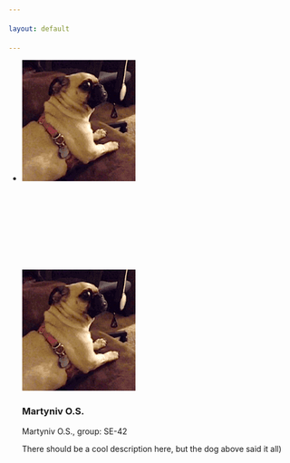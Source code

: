 ```yaml
---

layout: default

---
```


<html>
<div class ="content">
    <ul class="cards">
        <li>
<a class="card" style="width: fit-content; ">
    <img src="assets/images/NiceDog.gif" class="card_image" alt="" />
    <div class="card__overlay">
      <div class="card__header">
        <svg class="card__arc" xmlns="http://www.w3.org/2000/svg"><path /></svg>                     
        <img class="card__thumb" src="assets/images/NiceDog.gif" alt="Puppy)" />
        <div class="card__header-text">
          <h3 class="card__title">Martyniv O.S.</h3>            
          <span class="card__status">Martyniv O.S., group: SE-42</span>
        </div>
      </div>
      <p class="card__description">There should be a cool description here, but the dog above said it all)</p>
    </div>
  </a>  
  </li>
  </ul>
  </div>
  </html>

